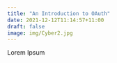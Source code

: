 ```yaml
---
title: "An Introduction to OAuth"
date: 2021-12-12T11:14:57+11:00
draft: false
image: img/Cyber2.jpg
---
```


Lorem Ipsum
